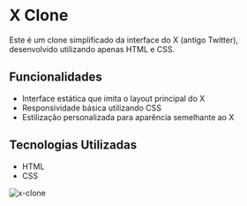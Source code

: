 # X Clone

Este é um clone simplificado da interface do X (antigo Twitter), desenvolvido utilizando apenas HTML e CSS.

## Funcionalidades
- Interface estática que imita o layout principal do X
- Responsividade básica utilizando CSS 
- Estilização personalizada para aparência semelhante ao X

## Tecnologias Utilizadas
- HTML
- CSS


![x-clone]()

